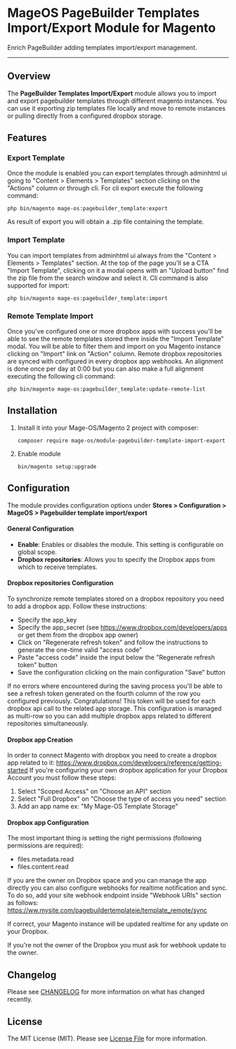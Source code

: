 # MageOS PageBuilder Templates Import/Export Module for Magento

Enrich PageBuilder adding templates import/export management.

---


## Overview

The **PageBuilder Templates Import/Export** module allows you to import and export pagebuilder templates through different magento instances.
You can use it exporting zip templates file locally and move to remote instances or pulling directly from a configured dropbox storage.


## Features

### Export Template

Once the module is enabled you can export templates through adminhtml ui going to "Content > Elements > Templates" section clicking on the "Actions" column or through cli.
For cli export execute the following command:
```
php bin/magento mage-os:pagebuilder_template:export
```
As result of export you will obtain a .zip file containing the template.


### Import Template

You can import templates from adminhtml ui always from the "Content > Elements > Templates" section.
At the top of the page you'll se a CTA "Import Template", clicking on it a modal opens with an "Upload button" find the zip file from the search window and select it.
Cli command is also supported for import:
```
php bin/magento mage-os:pagebuilder_template:import
```


### Remote Template Import

Once you've configured one or more dropbox apps with success you'll be able to see the remote templates stored there inside the "Import Template" modal.
You will be able to filter them and import on you Magento instance clicking on "Import" link on "Action" column. 
Remote dropbox repositories are synced with configured in every dropbox app webhooks.
An alignment is done once per day at 0:00 but you can also make a full alignment executing the following cli command:
```
php bin/magento mage-os:pagebuilder_template:update-remote-list
```

## Installation

1. Install it into your Mage-OS/Magento 2 project with composer:
    ```
    composer require mage-os/module-pagebuilder-template-import-export
    ```

2. Enable module
    ```
    bin/magento setup:upgrade
    ```


## Configuration

The module provides configuration options under **Stores > Configuration > MageOS > Pagebuilder template import/export**


#### General Configuration

- **Enable**: Enables or disables the module. This setting is configurable on global scope.
- **Dropbox repositories**: Allows you to specify the Dropbox apps from which to receive templates.


#### Dropbox repositories Configuration

To synchronize remote templates stored on a dropbox repository you need to add a dropbox app.
Follow these instructions:
- Specify the app_key
- Specify the app_secret (see https://www.dropbox.com/developers/apps or get them from the dropbox app owner)
- Click on "Regenerate refresh token" and follow the instructions to generate the one-time valid "access code"
- Paste "access code" inside the input below the "Regenerate refresh token" button
- Save the configuration clicking on the main configuration "Save" button

If no errors where encountered during the saving process you'll be able to see a refresh token generated on the fourth column of the row you configured previously.
Congratulations! This token will be used for each dropbox api call to the related app storage.
This configuration is managed as multi-row so you can add multiple dropbox apps related to different repositories simultaneously.


#### Dropbox app Creation

In order to connect Magento with dropbox you need to create a dropbox app related to it: https://www.dropbox.com/developers/reference/getting-started
If you're configuring your own dropbox application for your Dropbox Account you must follow these steps:
1) Select "Scoped Access" on "Choose an API" section
2) Select "Full Dropbox" on "Choose the type of access you need" section
3) Add an app name ex: "My Mage-OS Template Storage"
 

#### Dropbox app Configuration

The most important thing is setting the right permissions (following permissions are required):
- files.metadata.read
- files.content.read

If you are the owner on Dropbox space and you can manage the app directly you can also configure webhooks for realtime notification and sync.
To do so, add your site webhook endpoint inside "Webhook URIs" section as follows:
https://ww.mysite.com/pagebuildertemplateie/template_remote/sync

If correct, your Magento instance will be updated realtime for any update on your Dropbox.

If you're not the owner of the Dropbox you must ask for webhook update to the owner.


## Changelog

Please see [CHANGELOG](CHANGELOG.md) for more information on what has changed recently.


## License

The MIT License (MIT). Please see [License File](LICENSE) for more information.
